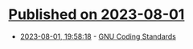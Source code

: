 # [Published on 2023-08-01](index.md)

* [2023-08-01, 19:58:18](https://lobste.rs/s/cjymay/gnu_coding_standards) - [GNU Coding Standards](https://www.gnu.org/prep/standards/standards.html)
